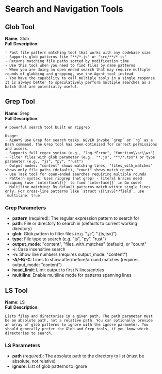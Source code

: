 # Search and Navigation Tools

## Glob Tool

**Name**: Glob  
**Full Description**:
```
- Fast file pattern matching tool that works with any codebase size
- Supports glob patterns like "**/*.js" or "src/**/*.ts"
- Returns matching file paths sorted by modification time
- Use this tool when you need to find files by name patterns
- When you are doing an open ended search that may require multiple rounds of globbing and grepping, use the Agent tool instead
- You have the capability to call multiple tools in a single response. It is always better to speculatively perform multiple searches as a batch that are potentially useful.
```

## Grep Tool

**Name**: Grep  
**Full Description**:
```
A powerful search tool built on ripgrep

Usage:
- ALWAYS use Grep for search tasks. NEVER invoke `grep` or `rg` as a Bash command. The Grep tool has been optimized for correct permissions and access.
- Supports full regex syntax (e.g., "log.*Error", "function\\s+\\w+")
- Filter files with glob parameter (e.g., "*.js", "**/*.tsx") or type parameter (e.g., "js", "py", "rust")
- Output modes: "content" shows matching lines, "files_with_matches" shows only file paths (default), "count" shows match counts
- Use Task tool for open-ended searches requiring multiple rounds
- Pattern syntax: Uses ripgrep (not grep) - literal braces need escaping (use `interface\{\}` to find `interface{}` in Go code)
- Multiline matching: By default patterns match within single lines only. For cross-line patterns like `struct \{[\s\S]*?field`, use `multiline: true`
```

### Grep Parameters
- **pattern** (required): The regular expression pattern to search for
- **path**: File or directory to search in (defaults to current working directory)
- **glob**: Glob pattern to filter files (e.g. "*.js", "*.{ts,tsx}")
- **type**: File type to search (e.g. "js", "py", "rust")
- **output_mode**: "content", "files_with_matches" (default), or "count"
- **-i**: Case insensitive search
- **-n**: Show line numbers (requires output_mode: "content")
- **-A/-B/-C**: Lines to show after/before/around matches (requires output_mode: "content")
- **head_limit**: Limit output to first N lines/entries
- **multiline**: Enable multiline mode for patterns spanning lines

## LS Tool

**Name**: LS  
**Full Description**:
```
Lists files and directories in a given path. The path parameter must be an absolute path, not a relative path. You can optionally provide an array of glob patterns to ignore with the ignore parameter. You should generally prefer the Glob and Grep tools, if you know which directories to search.
```

### LS Parameters
- **path** (required): The absolute path to the directory to list (must be absolute, not relative)
- **ignore**: List of glob patterns to ignore